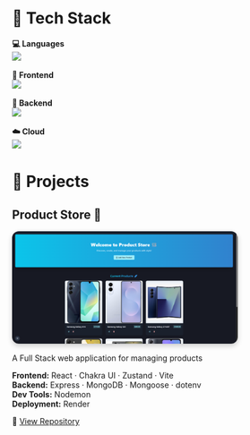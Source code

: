 # 🧰 Tech Stack

<p align="left">
  <b>💻 Languages</b><br>
  <img src="https://skillicons.dev/icons?i=cs,js,ts,java" />
</p>

<p align="left">
  <b>🎨 Frontend</b><br>
  <img src="https://skillicons.dev/icons?i=angular,react,vite" />
</p>

<p align="left">
  <b>🔧 Backend</b><br>
  <img src="https://skillicons.dev/icons?i=dotnet,express,nestjs,spring,mongodb" />
</p>

<p align="left">
  <b>☁️ Cloud</b><br>
  <img src="https://skillicons.dev/icons?i=azure,aws" />
</p>

# 🧰 Projects

## Product Store 🛒  

<div align="left">
  <a href="https://github.com/estacioramalho/product-store">
    <img src="https://github.com/estacioramalho/product-store/raw/main/screenshots/HomePageDark.png" 
         alt="Product Store Screenshot" 
         width="80%" 
         style="border-radius: 12px; box-shadow: 0 4px 10px rgba(0,0,0,0.2);" />
  </a>
</div>

<p align="left">
A Full Stack web application for managing products
</p>

<div align="left">

**Frontend:** React · Chakra UI · Zustand · Vite  
**Backend:** Express · MongoDB · Mongoose · dotenv  
**Dev Tools:** Nodemon  
**Deployment:** Render  

🔗 [View Repository](https://github.com/estacioramalho/product-store)

</div>
